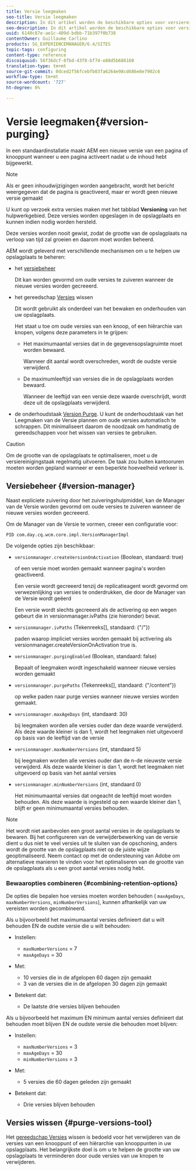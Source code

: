 ```yaml
---
title: Versie leegmaken
seo-title: Versie leegmaken
description: In dit artikel worden de beschikbare opties voor versiereiniging beschreven.
seo-description: In dit artikel worden de beschikbare opties voor versiereiniging beschreven.
uuid: 6140c87e-ae1c-409d-bdbb-71b397f0b738
contentOwner: Guillaume Carlino
products: SG_EXPERIENCEMANAGER/6.4/SITES
topic-tags: configuring
content-type: reference
discoiquuid: 56f36dcf-8fbd-43f8-bf74-e88d5b686160
translation-type: tm+mt
source-git-commit: 0dced2f56fcebfb03fa6264e98cd686e8e7902c6
workflow-type: tm+mt
source-wordcount: '727'
ht-degree: 0%

---
```



# Versie leegmaken{#version-purging}

In een standaardinstallatie maakt AEM een nieuwe versie van een pagina of knooppunt wanneer u een pagina activeert nadat u de inhoud hebt bijgewerkt.

>[!NOTE]
>
>Als er geen inhoudwijzigingen worden aangebracht, wordt het bericht weergegeven dat de pagina is geactiveerd, maar er wordt geen nieuwe versie gemaakt

U kunt op verzoek extra versies maken met het tabblad **Versioning** van het hulpwerkgebied. Deze versies worden opgeslagen in de opslagplaats en kunnen indien nodig worden hersteld.

Deze versies worden nooit gewist, zodat de grootte van de opslagplaats na verloop van tijd zal groeien en daarom moet worden beheerd.

AEM wordt geleverd met verschillende mechanismen om u te helpen uw opslagplaats te beheren:

* het [versiebeheer](#version-manager)

   Dit kan worden gevormd om oude versies te zuiveren wanneer de nieuwe versies worden gecreeerd.

* het gereedschap [Versies](/help/sites-deploying/monitoring-and-maintaining.md#version-purging) wissen

   Dit wordt gebruikt als onderdeel van het bewaken en onderhouden van uw opslagplaats.

   Het staat u toe om oude versies van een knoop, of een hiërarchie van knopen, volgens deze parameters in te grijpen:

   * Het maximumaantal versies dat in de gegevensopslagruimte moet worden bewaard.

      Wanneer dit aantal wordt overschreden, wordt de oudste versie verwijderd.

   * De maximumleeftijd van versies die in de opslagplaats worden bewaard.

      Wanneer de leeftijd van een versie deze waarde overschrijdt, wordt deze uit de opslagplaats verwijderd.

* de onderhoudstaak [Version Purge](/help/sites-administering/operations-dashboard.md#automated-maintenance-tasks). U kunt de onderhoudstaak van het Leegmaken van de Versie plannen om oude versies automatisch te schrappen. Dit minimaliseert daarom de noodzaak om handmatig de gereedschappen voor het wissen van versies te gebruiken.

>[!CAUTION]
>
>Om de grootte van de opslagplaats te optimaliseren, moet u de versiereinigingstaak regelmatig uitvoeren. De taak zou buiten kantooruren moeten worden gepland wanneer er een beperkte hoeveelheid verkeer is.

## Versiebeheer {#version-manager}

Naast expliciete zuivering door het zuiveringshulpmiddel, kan de Manager van de Versie worden gevormd om oude versies te zuiveren wanneer de nieuwe versies worden gecreeerd.

Om de Manager van de Versie te vormen, creeer een configuratie voor:

`PID com.day.cq.wcm.core.impl.VersionManagerImpl`

De volgende opties zijn beschikbaar:

* `versionmanager.createVersionOnActivation` (Boolean, standaard: true)

   of een versie moet worden gemaakt wanneer pagina&#39;s worden geactiveerd.

   Een versie wordt gecreeerd tenzij de replicatieagent wordt gevormd om verwezenlijking van versies te onderdrukken, die door de Manager van de Versie wordt geëerd

   Een versie wordt slechts gecreeerd als de activering op een wegen gebeurt die in versionmanager.ivPaths (zie hieronder) bevat.

* `versionmanager.ivPaths` (Tekenreeks[], standaard: {&quot;/&quot;})

   paden waarop impliciet versies worden gemaakt bij activering als versionmanager.createVersionOnActivation true is.

* `versionmanager.purgingEnabled` (Boolean, standaard: false)

   Bepaalt of leegmaken wordt ingeschakeld wanneer nieuwe versies worden gemaakt

* `versionmanager.purgePaths` (Tekenreeks[], standaard: {&quot;/content&quot;})

   op welke paden naar purge versies wanneer nieuwe versies worden gemaakt.

* `versionmanager.maxAgeDays` (int, standaard: 30)

   bij leegmaken worden alle versies ouder dan deze waarde verwijderd. Als deze waarde kleiner is dan 1, wordt het leegmaken niet uitgevoerd op basis van de leeftijd van de versie

* `versionmanager.maxNumberVersions` (int, standaard 5)

   bij leegmaken worden alle versies ouder dan de n-de nieuwste versie verwijderd. Als deze waarde kleiner is dan 1, wordt het leegmaken niet uitgevoerd op basis van het aantal versies

* `versionmanager.minNumberVersions` (int, standaard 0)

   Het minimumaantal versies dat ongeacht de leeftijd moet worden behouden. Als deze waarde is ingesteld op een waarde kleiner dan 1, blijft er geen minimumaantal versies behouden.

>[!NOTE]
>
>Het wordt niet aanbevolen een groot aantal versies in de opslagplaats te bewaren. Bij het configureren van de verwijderbewerking van de versie dient u dus niet te veel versies uit te sluiten van de opschoning, anders wordt de grootte van de opslagplaats niet op de juiste wijze geoptimaliseerd. Neem contact op met de ondersteuning van Adobe om alternatieve manieren te vinden voor het optimaliseren van de grootte van de opslagplaats als u een groot aantal versies nodig hebt.

### Bewaaropties combineren {#combining-retention-options}

De opties die bepalen hoe versies moeten worden behouden ( `maxAgeDays`, `maxNumberVersions`, `minNumberVersions`), kunnen afhankelijk van uw vereisten worden gecombineerd.

Als u bijvoorbeeld het maximumaantal versies definieert dat u wilt behouden EN de oudste versie die u wilt behouden:

* Instellen:

   * `maxNumberVersions` = 7
   * `maxAgeDays` = 30

* Met:

   * 10 versies die in de afgelopen 60 dagen zijn gemaakt
   * 3 van de versies die in de afgelopen 30 dagen zijn gemaakt

* Betekent dat:

   * De laatste drie versies blijven behouden

Als u bijvoorbeeld het maximum EN minimum aantal versies definieert dat behouden moet blijven EN de oudste versie die behouden moet blijven:

* Instellen:

   * `maxNumberVersions` = 3
   * `maxAgeDays` = 30
   * `minNumberVersions` = 3

* Met:

   * 5 versies die 60 dagen geleden zijn gemaakt

* Betekent dat:

   * Drie versies blijven behouden

## Versies wissen {#purge-versions-tool}

Het [gereedschap Versies](/help/sites-deploying/monitoring-and-maintaining.md#purgeversionstool) wissen is bedoeld voor het verwijderen van de versies van een knooppunt of een hiërarchie van knooppunten in uw opslagplaats. Het belangrijkste doel is om u te helpen de grootte van uw opslagplaats te verminderen door oude versies van uw knopen te verwijderen.
